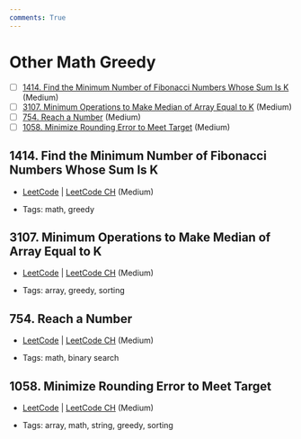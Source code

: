 ```yaml
---
comments: True
---
```


# Other Math Greedy

- [ ] [1414. Find the Minimum Number of Fibonacci Numbers Whose Sum Is K](https://leetcode.cn/problems/find-the-minimum-number-of-fibonacci-numbers-whose-sum-is-k/) (Medium)
- [ ] [3107. Minimum Operations to Make Median of Array Equal to K](https://leetcode.cn/problems/minimum-operations-to-make-median-of-array-equal-to-k/) (Medium)
- [ ] [754. Reach a Number](https://leetcode.cn/problems/reach-a-number/) (Medium)
- [ ] [1058. Minimize Rounding Error to Meet Target](https://leetcode.cn/problems/minimize-rounding-error-to-meet-target/) (Medium)

## 1414. Find the Minimum Number of Fibonacci Numbers Whose Sum Is K

-   [LeetCode](https://leetcode.com/problems/find-the-minimum-number-of-fibonacci-numbers-whose-sum-is-k/) | [LeetCode CH](https://leetcode.cn/problems/find-the-minimum-number-of-fibonacci-numbers-whose-sum-is-k/) (Medium)

-   Tags: math, greedy

## 3107. Minimum Operations to Make Median of Array Equal to K

-   [LeetCode](https://leetcode.com/problems/minimum-operations-to-make-median-of-array-equal-to-k/) | [LeetCode CH](https://leetcode.cn/problems/minimum-operations-to-make-median-of-array-equal-to-k/) (Medium)

-   Tags: array, greedy, sorting

## 754. Reach a Number

-   [LeetCode](https://leetcode.com/problems/reach-a-number/) | [LeetCode CH](https://leetcode.cn/problems/reach-a-number/) (Medium)

-   Tags: math, binary search

## 1058. Minimize Rounding Error to Meet Target

-   [LeetCode](https://leetcode.com/problems/minimize-rounding-error-to-meet-target/) | [LeetCode CH](https://leetcode.cn/problems/minimize-rounding-error-to-meet-target/) (Medium)

-   Tags: array, math, string, greedy, sorting
